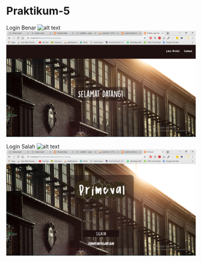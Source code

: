 # Praktikum-5
Login Benar
![alt text](https://github.com/NailiyatulAfifah/Praktikum-5/blob/master/Login%20Benar%20.PNG?raw=true)
![alt text](https://github.com/NailiyatulAfifah/Praktikum-5/blob/master/Login%20Benar%202.PNG?raw=true)

Login Salah
![alt text](https://github.com/NailiyatulAfifah/Praktikum-5/blob/master/Login%20Salah%2.PNG?raw=true)
![alt text](https://github.com/NailiyatulAfifah/Praktikum-5/blob/master/Login%20Salah%202.PNG?raw=true)
